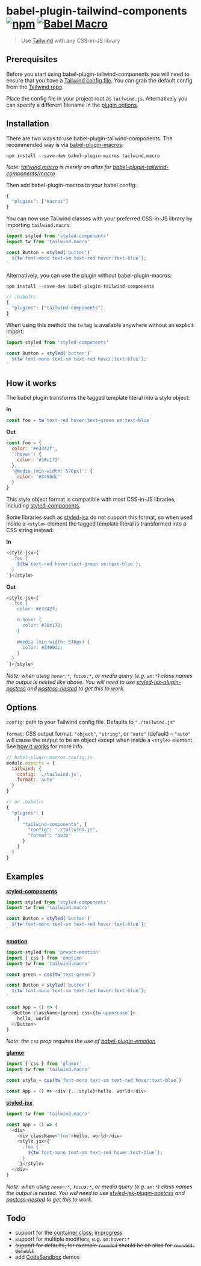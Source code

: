 # babel-plugin-tailwind-components [![npm](https://img.shields.io/npm/v/babel-plugin-tailwind-components.svg)](https://www.npmjs.com/package/babel-plugin-tailwind-components) [![Babel Macro](https://img.shields.io/badge/babel--macro-%F0%9F%8E%A3-f5da55.svg?style=flat)](https://github.com/kentcdodds/babel-plugin-macros)

> Use [Tailwind](https://tailwindcss.com/) with any CSS-in-JS library

## Prerequisites

Before you start using babel-plugin-tailwind-components you will need to ensure that you have a [Tailwind config file](https://tailwindcss.com/docs/configuration). You can grab the default config from the [Tailwind repo](https://github.com/tailwindcss/tailwindcss/blob/master/defaultConfig.stub.js).

Place the config file in your project root as `tailwind.js`. Alternatively you can specify a different filename in the [plugin options](#options).

## Installation

There are two ways to use babel-plugin-tailwind-components. The recommended way is via [babel-plugin-macros](https://github.com/kentcdodds/babel-plugin-macros):

```
npm install --save-dev babel-plugin-macros tailwind.macro
```

_Note: [tailwind.macro](https://github.com/bradlc/tailwind.macro) is merely an alias for [babel-plugin-tailwind-components/macro](https://github.com/bradlc/babel-plugin-tailwind-components/blob/master/src/macro.js)_

Then add babel-plugin-macros to your babel config:

```js
{
  "plugins": ["macros"]
}
```

You can now use Tailwind classes with your preferred CSS-in-JS library by importing `tailwind.macro`:

```js
import styled from 'styled-components'
import tw from 'tailwind.macro'

const Button = styled('button')`
  ${tw`font-mono text-sm text-red hover:text-blue`};
`
```

Alternatively, you can use the plugin without babel-plugin-macros:

```
npm install --save-dev babel-plugin-tailwind-components
```

```js
// .babelrc
{
  "plugins": ["tailwind-components"]
}
```

When using this method the `tw` tag is available anywhere without an explicit import:

```js
import styled from 'styled-components'

const Button = styled('button')`
  ${tw`font-mono text-sm text-red hover:text-blue`};
`
```

## How it works

The babel plugin transforms the tagged template literal into a style object:

**In**

```js
const foo = tw`text-red hover:text-green sm:text-blue`
```

**Out**

```js
const foo = {
  color: '#e3342f',
  ':hover': {
    color: '#38c172'
  },
  '@media (min-width: 576px)': {
    color: '#3490dc'
  }
}
```

This style object format is compatible with most CSS-in-JS libraries, including [styled-components](#examples).

Some libraries such as [styled-jsx](https://github.com/zeit/styled-jsx) do not support this format, so when used inside a `<style>` element the tagged template literal is transformed into a CSS string instead:

**In**

```js
<style jsx>{`
  .foo {
    ${tw`text-red hover:text-green sm:text-blue`};
  }
`}</style>
```

**Out**

```js
<style jsx>{`
  .foo {
    color: #e3342f;

    &:hover {
      color: #38c172;
    }

    @media (min-width: 576px) {
      color: #3490dc;
    }
  }
`}</style>
```

_Note: when using `hover:*`, `focus:*`, or media query (e.g. `sm:*`) class names the output is nested like above. You will need to use [styled-jsx-plugin-postcss](https://github.com/giuseppeg/styled-jsx-plugin-postcss) and [postcss-nested](https://github.com/postcss/postcss-nested) to get this to work._

## Options

`config`: path to your Tailwind config file. Defaults to `"./tailwind.js"`

`format`: CSS output format. `"object"`, `"string"`, or `"auto"` (default) – `"auto"` will cause the output to be an object except when inside a `<style>` element. See [how it works](#how-it-works) for more info.

```js
// babel-plugin-macros.config.js
module.exports = {
  tailwind: {
    config: './tailwind.js',
    format: 'auto'
  }
}

// or .babelrc
{
  "plugins": [
    [
      "tailwind-components", {
        "config": "./tailwind.js",
        "format": "auto"
      }
    ]
  ]
}
```

## Examples

**[styled-components](https://github.com/styled-components/styled-components)**

```js
import styled from 'styled-components'
import tw from 'tailwind.macro'

const Button = styled('button')`
  ${tw`font-mono text-sm text-red hover:text-blue`};
`
```

**[emotion](https://github.com/emotion-js/emotion)**

```js
import styled from 'preact-emotion'
import { css } from 'emotion'
import tw from 'tailwind.macro'

const green = css(tw`text-green`)

const Button = styled('button')`
  ${tw`font-mono text-sm text-red hover:text-blue`};
`

const App = () => (
  <Button className={green} css={tw`uppercase`}>
    hello, world
  </Button>
)
```

_Note: the `css` prop requires the use of [babel-plugin-emotion](https://github.com/emotion-js/emotion/tree/master/packages/babel-plugin-emotion)_

**[glamor](https://github.com/threepointone/glamor)**

```js
import { css } from 'glamor'
import tw from 'tailwind.macro'

const style = css(tw`font-mono text-sm text-red hover:text-blue`)

const App = () => <div {...style}>hello, world</div>
```

**[styled-jsx](https://github.com/zeit/styled-jsx)**

```js
import tw from 'tailwind.macro'

const App = () => (
  <div>
    <div className="foo">hello, world</div>
    <style jsx>{`
      .foo {
        ${tw`font-mono text-sm text-red hover:text-blue`};
      }
    `}</style>
  </div>
)
```

_Note: when using `hover:*`, `focus:*`, or media query (e.g. `sm:*`) class names the output is nested. You will need to use [styled-jsx-plugin-postcss](https://github.com/giuseppeg/styled-jsx-plugin-postcss) and [postcss-nested](https://github.com/postcss/postcss-nested) to get this to work._

## Todo

* support for the [container class](https://tailwindcss.com/docs/container); [in progress](https://github.com/bradlc/babel-plugin-tailwind-components/pull/2)
* support for multiple modifiers, e.g. `sm:hover:*`
* ~~support for defaults; for example `rounded` should be an alias for `rounded-default`~~
* add [CodeSandbox](https://codesandbox.io/) demos
